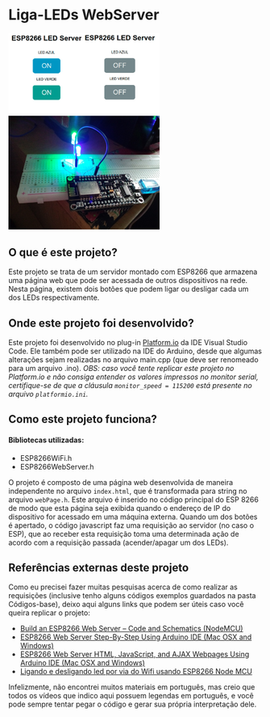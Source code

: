 # Liga-LEDs WebServer
<img src = "imagens_e_videos/tela.jpeg" width = 300>
<img src = "imagens_e_videos/circuito.jpeg" width = 300>

## O que é este projeto?
Este projeto se trata de um servidor montado com ESP8266 que armazena uma página web que pode ser acessada de outros dispositivos na rede. Nesta página, existem dois botões que podem ligar ou desligar cada um dos LEDs respectivamente.

## Onde este projeto foi desenvolvido?
Este projeto foi desenvolvido no plug-in [Platform.io](https://platformio.org/) da IDE Visual Studio Code. Ele também pode ser utilizado na IDE do Arduino, desde que algumas alterações sejam realizadas no arquivo main.cpp (que deve ser renomeado para um arquivo .ino). *OBS: caso você tente replicar este projeto no Platform.io e não consiga entender os valores impressos no monitor serial, certifique-se de que a cláusula `monitor_speed = 115200` está presente no arquivo `platformio.ini`.*

## Como este projeto funciona?
#### Bibliotecas utilizadas:
  * ESP8266WiFi.h
  * ESP8266WebServer.h

O projeto é composto de uma página web desenvolvida de maneira independente no arquivo `index.html`, que é transformada para string no arquivo `webPage.h`. Este arquivo é inserido no código principal do ESP 8266 de modo que esta página seja exibida quando o endereço de IP do dispositivo for acessado em uma máquina externa. 
Quando um dos botões é apertado, o código javascript faz uma requisição ao servidor (no caso o ESP), que ao receber esta requisição toma uma determinada ação de acordo com a requisição passada (acender/apagar um dos LEDs).

## Referências externas deste projeto
Como eu precisei fazer muitas pesquisas acerca de como realizar as requisições (inclusive tenho alguns códigos exemplos guardados na pasta Códigos-base), deixo aqui alguns links que podem ser úteis caso você queira replicar o projeto: 
* [Build an ESP8266 Web Server – Code and Schematics (NodeMCU)](https://randomnerdtutorials.com/esp8266-web-server/)
* [ESP8266 Web Server Step-By-Step Using Arduino IDE (Mac OSX and Windows)](https://www.youtube.com/watch?v=m2fEXhl70OY)
* [ESP8266 Web Server HTML, JavaScript, and AJAX Webpages Using Arduino IDE (Mac OSX and Windows)](https://youtu.be/ZJoBy2c1dPk)
* [Ligando e desligando led por via do Wifi usando ESP8266 Node MCU](https://medium.com/@valdiney/ligando-e-desligando-led-por-via-do-wifi-usando-esp8266-node-mcu-4b0ef85ce6a3)

Infelizmente, não encontrei muitos materiais em português, mas creio que todos os vídeos que indico aqui possuem legendas em português, e você pode sempre tentar pegar o código e gerar sua própria interpretação dele.
